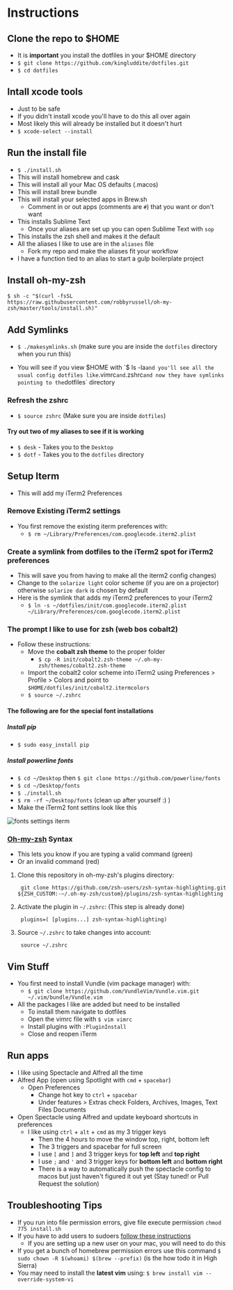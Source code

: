 # Instructions
## Clone the repo to $HOME
* It is **important** you install the dotfiles in your $HOME directory
* `$ git clone https://github.com/kingluddite/dotfiles.git`
* `$ cd dotfiles`

## Intall xcode tools
* Just to be safe
* If you didn't install xcode you'll have to do this all over again
* Most likely this will already be installed but it doesn't hurt
* `$ xcode-select --install`

## Run the install file
* `$ ./install.sh`
* This will install homebrew and cask
* This will install all your Mac OS defaults (.macos)
* This will install brew bundle
* This will install your selected apps in Brew.sh
    - Comment in or out apps (comments are `#`) that you want or don't want
* This installs Sublime Text
    - Once your aliases are set up you can open Sublime Text with `sop`
* This installs the zsh shell and makes it the default
* All the aliases I like to use are in the `aliases` file
    - Fork my repo and make the aliases fit your workflow
* I have a function tied to an alias to start a gulp boilerplate project

## Install oh-my-zsh
`$ sh -c "$(curl -fsSL https://raw.githubusercontent.com/robbyrussell/oh-my-zsh/master/tools/install.sh)"`

## Add Symlinks
*  `$ ./makesymlinks.sh` (make sure you are inside the `dotfiles` directory when you run this)
  -  You will see if you view $HOME with `$ ls -la` and you'll see all the usual config dotfiles like `.vimrc` and `.zshrc` and now they have symlinks pointing to the `dotfiles` directory

### Refresh the zshrc
* `$ source zshrc` (Make sure you are inside `dotfiles`)

#### Try out two of my aliases to see if it is working
* `$ desk` - Takes you to the `Desktop`
* `$ dotf` - Takes you to the `dotfiles` directory

## Setup Iterm
* This will add my iTerm2 Preferences

### Remove Existing iTerm2 settings
* You first remove the existing iterm preferences with:
    - `$ rm ~/Library/Preferences/com.googlecode.iterm2.plist`

### Create a symlink from dotfiles to the iTerm2 spot for iTerm2 preferences 
* This will save you from having to make all the iterm2 config changes)
* Change to the `solarize light` color scheme (if you are on a projector) otherwise `solarize dark` is chosen by default
* Here is the symlink that adds my iTerm2 preferences to your iTerm2
    - `$ ln -s ~/dotfiles/init/com.googlecode.iterm2.plist ~/Library/Preferences/com.googlecode.iterm2.plist`

### The prompt I like to use for zsh (web bos cobalt2)
  - Follow these instructions:
    + Move the **cobalt zsh theme** to the proper folder
      * `$ cp -R init/cobalt2.zsh-theme ~/.oh-my-zsh/themes/cobalt2.zsh-theme`
    + Import the cobalt2 color scheme into iTerm2 using Preferences > Profile > Colors and point to `$HOME/dotfiles/init/cobalt2.itermcolors`
    + `$ source ~/.zshrc`

#### The following are for the special font installations
##### Install pip
* `$ sudo easy_install pip`

##### Install powerline fonts
* `$ cd ~/Desktop` then `$ git clone https://github.com/powerline/fonts`
* `$ cd ~/Desktop/fonts`
* `$ ./install.sh`
* `$ rm -rf ~/Desktop/fonts` (clean up after yourself :) )
* Make the iTerm2 font settins look like this

![fonts settings iterm](https://i.imgur.com/8zLlEfZ.png)


### [Oh-my-zsh](https://github.com/robbyrussell/oh-my-zsh) Syntax
* This lets you know if you are typing a valid command (green)
* Or an invalid command (red)

1. Clone this repository in oh-my-zsh's plugins directory:

        git clone https://github.com/zsh-users/zsh-syntax-highlighting.git ${ZSH_CUSTOM:-~/.oh-my-zsh/custom}/plugins/zsh-syntax-highlighting

2. Activate the plugin in `~/.zshrc`: (This step is already done)

        plugins=( [plugins...] zsh-syntax-highlighting)

3. Source `~/.zshrc`  to take changes into account:

        source ~/.zshrc

## Vim Stuff
* You first need to install Vundle (vim package manager) with:
    - `$ git clone https://github.com/VundleVim/Vundle.vim.git ~/.vim/bundle/Vundle.vim`
* All the packages I like are added but need to be installed
    - To install them navigate to dotfiles
    - Open the vimrc file with `$ vim vimrc`
    - Install plugins with `:PluginInstall`
    - Close and reopen iTerm
  
## Run apps
* I like using Spectacle and Alfred all the time
* Alfred App (open using Spotlight with `cmd` + `spacebar`)
  - Open Preferences
    + Change hot key to `ctrl` + `spacebar`
    + Under features > Extras check Folders, Archives, Images, Text Files Documents
* Open Spectacle using Alfred and update keyboard shortcuts in preferences
  - I like using `ctrl` + `alt` + `cmd` as my 3 trigger keys
    + Then the 4 hours to move the window top, right, bottom left
    + The 3 triggers and spacebar for full screen
    + I use `[` and `]` and 3 trigger keys for **top left** and **top right**
    + I use `;` and `'` and 3 trigger keys for **bottom left** and **bottom right**
    + There is a way to automatically push the spectacle config to macos but just haven't figured it out yet (Stay tuned! or Pull Request the solution)

## Troubleshooting Tips
* If you run into file permission errors, give file execute permission `chmod 775 install.sh`
* If you have to add users to sudoers [follow these instructions](http://osxdaily.com/2014/02/06/add-user-sudoers-file-mac/)
  - If you are setting up a new user on your mac, you will need to do this
* If you get a bunch of homebrew permission errors use this command `$ sudo chown -R $(whoami) $(brew --prefix)` (is the how todo it in High Sierra)
* You may need to install the **latest vim** using: `$ brew install vim --override-system-vi`






